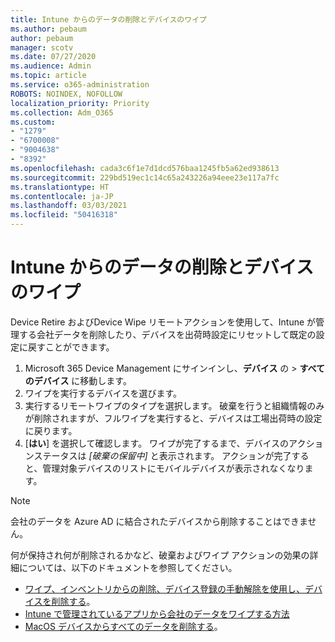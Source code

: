 ```yaml
---
title: Intune からのデータの削除とデバイスのワイプ
ms.author: pebaum
author: pebaum
manager: scotv
ms.date: 07/27/2020
ms.audience: Admin
ms.topic: article
ms.service: o365-administration
ROBOTS: NOINDEX, NOFOLLOW
localization_priority: Priority
ms.collection: Adm_O365
ms.custom:
- "1279"
- "6700008"
- "9004638"
- "8392"
ms.openlocfilehash: cada3c6f1e7d1dcd576baa1245fb5a62ed938613
ms.sourcegitcommit: 229bd519ec1c14c65a243226a94eee23e117a7fc
ms.translationtype: HT
ms.contentlocale: ja-JP
ms.lasthandoff: 03/03/2021
ms.locfileid: "50416318"
---
```

# <a name="removing-data-and-wiping-devices-from-intune"></a>Intune からのデータの削除とデバイスのワイプ

Device Retire およびDevice Wipe リモートアクションを使用して、Intune が管理する会社データを削除したり、デバイスを出荷時設定にリセットして既定の設定に戻すことができます。

1. Microsoft 365 Device Management にサインインし、**デバイス** の > **すべてのデバイス** に移動します。
2. ワイプを実行するデバイスを選びます。
3. 実行するリモートワイプのタイプを選択します。 破棄を行うと組織情報のみが削除されますが、フルワイプを実行すると、デバイスは工場出荷時の設定に戻ります。
4. [**はい**] を選択して確認します。 ワイプが完了するまで、デバイスのアクションステータスは *[破棄の保留中]* と表示されます。
    アクションが完了すると、管理対象デバイスのリストにモバイルデバイスが表示されなくなります。

> [!NOTE]
> 会社のデータを Azure AD に結合されたデバイスから削除することはできません。 

何が保持され何が削除されるかなど、破棄およびワイプ アクションの効果の詳細については、以下のドキュメントを参照してください。

- [ワイプ、インベントリからの削除、デバイス登録の手動解除を使用し、デバイスを削除する](https://docs.microsoft.com/mem/intune/remote-actions/devices-wipe)。
- [Intune で管理されているアプリから会社のデータをワイプする方法](https://docs.microsoft.com/mem/intune/apps/apps-selective-wipe)
- [MacOS デバイスからすべてのデータを削除する](https://docs.microsoft.com/mem/intune/remote-actions/device-erase)。
